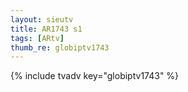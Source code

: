 ```yaml
--- 
layout: sieutv
title: AR1743 s1
tags: [ARtv]
thumb_re: globiptv1743
---
```

{% include tvadv key="globiptv1743" %} 
